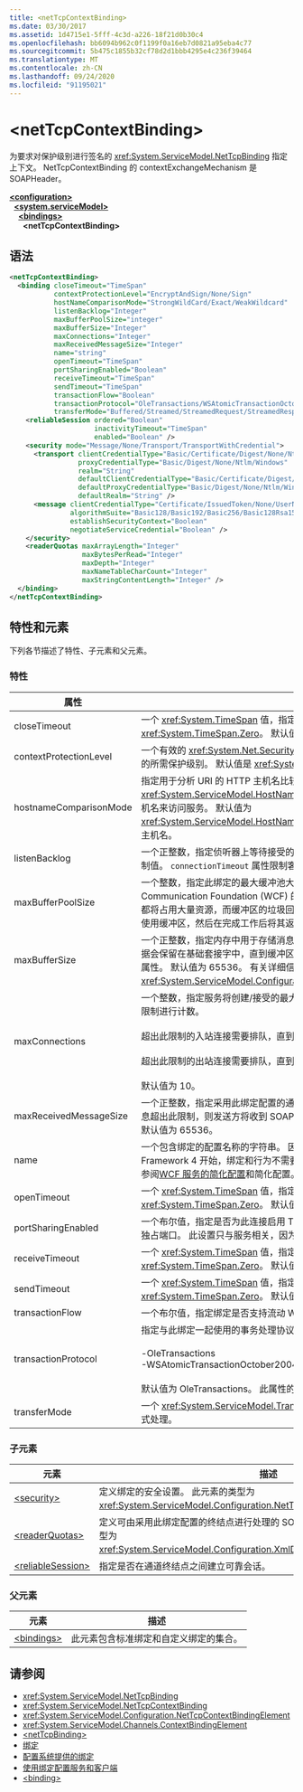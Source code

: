 ```yaml
---
title: <netTcpContextBinding>
ms.date: 03/30/2017
ms.assetid: 1d4715e1-5fff-4c3d-a226-18f21d0b30c4
ms.openlocfilehash: bb6094b962c0f1199f0a16eb7d0821a95eba4c77
ms.sourcegitcommit: 5b475c1855b32cf78d2d1bbb4295e4c236f39464
ms.translationtype: MT
ms.contentlocale: zh-CN
ms.lasthandoff: 09/24/2020
ms.locfileid: "91195021"
---
```

# \<netTcpContextBinding>

为要求对保护级别进行签名的 <xref:System.ServiceModel.NetTcpBinding> 指定上下文。 NetTcpContextBinding 的 contextExchangeMechanism 是 SOAPHeader。  
  
[**\<configuration>**](../configuration-element.md)\
&nbsp;&nbsp;[**\<system.serviceModel>**](system-servicemodel.md)\
&nbsp;&nbsp;&nbsp;&nbsp;[**\<bindings>**](bindings.md)\
&nbsp;&nbsp;&nbsp;&nbsp;&nbsp;&nbsp;**\<netTcpContextBinding>**  
  
## <a name="syntax"></a>语法  
  
```xml  
<netTcpContextBinding>
  <binding closeTimeout="TimeSpan"
           contextProtectionLevel="EncryptAndSign/None/Sign"
           hostNameComparisonMode="StrongWildCard/Exact/WeakWildcard"
           listenBacklog="Integer"
           maxBufferPoolSize="integer"
           maxBufferSize="Integer"
           maxConnections="Integer"
           maxReceivedMessageSize="Integer"
           name="string"
           openTimeout="TimeSpan"
           portSharingEnabled="Boolean"
           receiveTimeout="TimeSpan"
           sendTimeout="TimeSpan"
           transactionFlow="Boolean"
           transactionProtocol="OleTransactions/WSAtomicTransactionOctober2004"
           transferMode="Buffered/Streamed/StreamedRequest/StreamedResponse">
    <reliableSession ordered="Boolean"
                     inactivityTimeout="TimeSpan"
                     enabled="Boolean" />
    <security mode="Message/None/Transport/TransportWithCredential">
      <transport clientCredentialType="Basic/Certificate/Digest/None/Ntlm/Windows"
                 proxyCredentialType="Basic/Digest/None/Ntlm/Windows"
                 realm="String"
                 defaultClientCredentialType="Basic/Certificate/Digest/None/Ntlm/Windows"
                 defaultProxyCredentialType="Basic/Digest/None/Ntlm/Windows"
                 defaultRealm="String" />
      <message clientCredentialType="Certificate/IssuedToken/None/UserName/Windows"
               algorithmSuite="Basic128/Basic192/Basic256/Basic128Rsa15/Basic256Rsa15/TripleDes/TripleDesRsa15/Basic128Sha256/Basic192Sha256/TripleDesSha256/Basic128Sha256Rsa15/Basic192Sha256Rsa15/Basic256Sha256Rsa15/TripleDesSha256Rsa15"
               establishSecurityContext="Boolean"
               negotiateServiceCredential="Boolean" />
    </security>
    <readerQuotas maxArrayLength="Integer"
                  maxBytesPerRead="Integer"
                  maxDepth="Integer"
                  maxNameTableCharCount="Integer"
                  maxStringContentLength="Integer" />
  </binding>
</netTcpContextBinding>
```  
  
## <a name="attributes-and-elements"></a>特性和元素  

 下列各节描述了特性、子元素和父元素。  
  
### <a name="attributes"></a>特性  
  
|属性|描述|  
|---------------|-----------------|  
|closeTimeout|一个 <xref:System.TimeSpan> 值，指定为完成关闭操作提供的时间间隔。 此值应大于或等于 <xref:System.TimeSpan.Zero>。 默认值为 00:01:00。|  
|contextProtectionLevel|一个有效的 <xref:System.Net.Security.ProtectionLevel> 值，指定用于传播上下文信息的 SOAP 标头的所需保护级别。  默认值是 <xref:System.Net.Security.ProtectionLevel.Sign>。|  
|hostnameComparisonMode|指定用于分析 URI 的 HTTP 主机名比较模式。 此属性的类型为 <xref:System.ServiceModel.HostNameComparisonMode>，指示在对 URI 进行匹配时，是否使用主机名来访问服务。 默认值为 <xref:System.ServiceModel.HostNameComparisonMode.StrongWildcard>，表示忽略匹配项中的主机名。|  
|listenBacklog|一个正整数，指定侦听器上等待接受的最大通道数。 超出此限制的连接会被排队，直到连接数低于限制值。 `connectionTimeout` 属性限制客户端在引发连接异常之前将等待连接的时间。 默认值为 10。|  
|maxBufferPoolSize|一个整数，指定此绑定的最大缓冲池大小。 默认值为 512 * 1024 字节。 Windows Communication Foundation (WCF) 的许多部件使用缓冲区。 每次使用缓冲区时，创建和销毁它们都将占用大量资源，而缓冲区的垃圾回收过程也是如此。 利用缓冲池，可以从缓冲池中获得缓冲区，使用缓冲区，然后在完成工作后将其返回给缓冲池。 这样就避免了创建和销毁缓冲区的系统开销。|  
|maxBufferSize|一个正整数，指定内存中用于存储消息的缓冲区的最大大小（字节）。 如果缓冲区已满，则多余的数据会保留在基础套接字中，直到缓冲区重新具有可用空间。 该值不能小于 `maxReceivedMessageSize` 属性。 默认值为 65536。 有关详细信息，请参阅 <xref:System.ServiceModel.Configuration.NetNamedPipeBindingElement.MaxBufferSize%2A>。|  
|maxConnections|一个整数，指定服务将创建/接受的最大出站和入站连接数。 传入和传出连接分别根据此属性指定的限制进行计数。<br /><br /> 超出此限制的入站连接需要排队，直到连接数低于限制值。<br /><br /> 超出此限制的出站连接需要排队，直到连接数低于限制值。<br /><br /> 默认值为 10。|  
|maxReceivedMessageSize|一个正整数，指定采用此绑定配置的通道上可以接收的最大消息大小（字节），包括消息头。 如果消息超出此限制，则发送方将收到 SOAP 错误。 接收方将删除该消息，并在跟踪日志中创建事件项。 默认值为 65536。|  
|name|一个包含绑定的配置名称的字符串。 因为此值用作绑定的标识，所以它应该是唯一的。 从 .NET Framework 4 开始，绑定和行为不需要具有名称。 有关默认配置和无值绑定和行为的详细信息，请参阅[WCF 服务的](../../../wcf/samples/simplified-configuration-for-wcf-services.md)[简化配置](../../../wcf/simplified-configuration.md)和简化配置。|  
|openTimeout|一个 <xref:System.TimeSpan> 值，指定为完成打开操作提供的时间间隔。 此值应大于或等于 <xref:System.TimeSpan.Zero>。 默认值为 00:01:00。|  
|portSharingEnabled|一个布尔值，指定是否为此连接启用 TCP 端口共享。 如果此值为 `false`，则每个绑定都使用自己的独占端口。 此设置只与服务相关，因为客户端不受影响。|  
|receiveTimeout|一个 <xref:System.TimeSpan> 值，指定为完成接收操作提供的时间间隔。 此值应大于或等于 <xref:System.TimeSpan.Zero>。 默认值为 00:10:00。|  
|sendTimeout|一个 <xref:System.TimeSpan> 值，指定为完成发送操作提供的时间间隔。 此值应大于或等于 <xref:System.TimeSpan.Zero>。 默认值为 00:01:00。|  
|transactionFlow|一个布尔值，指定绑定是否支持流动 WS-Transactions。 默认为 `false`。|  
|transactionProtocol|指定与此绑定一起使用的事务处理协议。 有效值为<br /><br /> -OleTransactions<br />-WSAtomicTransactionOctober2004<br /><br /> 默认值为 OleTransactions。 此属性的类型为 <xref:System.ServiceModel.TransactionProtocol>。|  
|transferMode|一个 <xref:System.ServiceModel.TransferMode> 值，指定为请求或响应对消息进行缓冲处理还是流式处理。|  
  
### <a name="child-elements"></a>子元素  
  
|元素|描述|  
|-------------|-----------------|  
|[\<security>](security-of-nettcpbinding.md)|定义绑定的安全设置。 此元素的类型为 <xref:System.ServiceModel.Configuration.NetTcpSecurityElement>。|  
|[\<readerQuotas>](/previous-versions/dotnet/netframework-4.0/ms731325(v=vs.100))|定义可由采用此绑定配置的终结点进行处理的 SOAP 消息的复杂性约束。 此元素的类型为 <xref:System.ServiceModel.Configuration.XmlDictionaryReaderQuotasElement>。|  
|[\<reliableSession>](/previous-versions/ms731375(v=vs.90))|指定是否在通道终结点之间建立可靠会话。|  
  
### <a name="parent-elements"></a>父元素  
  
|元素|描述|  
|-------------|-----------------|  
|[\<bindings>](bindings.md)|此元素包含标准绑定和自定义绑定的集合。|  
  
## <a name="see-also"></a>请参阅

- <xref:System.ServiceModel.NetTcpBinding>
- <xref:System.ServiceModel.NetTcpContextBinding>
- <xref:System.ServiceModel.Configuration.NetTcpContextBindingElement>
- <xref:System.ServiceModel.Channels.ContextBindingElement>
- [\<netTcpBinding>](nettcpbinding.md)
- [绑定](../../../wcf/bindings.md)
- [配置系统提供的绑定](../../../wcf/feature-details/configuring-system-provided-bindings.md)
- [使用绑定配置服务和客户端](../../../wcf/using-bindings-to-configure-services-and-clients.md)
- [\<binding>](bindings.md)
